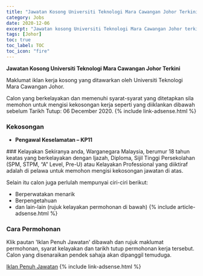 ```yaml
---
title: "Jawatan Kosong Universiti Teknologi Mara Cawangan Johor Terkini" 
category: Jobs 
date: 2020-12-06 
excerpt: "Jawatan kosong Universiti Teknologi Mara Cawangan Johor terkini untuk kekosongan Pengawal Keselamatan – KP11" 
tags: [Johor] 
toc: true 
toc_label: TOC 
toc_icon: "fire" 
--- 
```


**Jawatan Kosong Universiti Teknologi Mara Cawangan Johor Terkini**

Maklumat iklan kerja kosong yang ditawarkan oleh Universiti Teknologi Mara Cawangan Johor. 

Calon yang berkelayakan dan memenuhi syarat-syarat yang ditetapkan sila memohon untuk mengisi kekosongan kerja seperti yang diiklankan dibawah sebelum Tarikh Tutup: 06 December 2020. 
{% include link-adsense.html %} 
### Kekosongan 
<ul>
<li>
<p><strong>Pengawal Keselamatan &#8211; KP11</strong></p>
</li>
</ul> 
### Kelayakan 
Sekiranya anda, Warganegara Malaysia, berumur 18 tahun keatas yang berkelayakan dengan Ijazah, Diploma, Sijil Tinggi Persekolahan (SPM, STPM, “A” Level, Pre-U) atau Kelayakan Professional yang diiktiraf adalah di pelawa untuk memohon mengisi kekosongan jawatan di atas.

Selain itu calon juga perlulah mempunyai ciri-ciri berikut:
- Berperwatakan menarik
- Berpengetahuan
- dan lain-lain (rujuk kelayakan permohonan di bawah) 
{% include article-adsense.html %} 
### Cara Permohonan 
Klik pautan 'Iklan Penuh Jawatan' dibawah dan rujuk maklumat permohonan, syarat kelayakan dan tarikh tutup permohonan kerja tersebut.
Calon yang disenaraikan pendek sahaja akan dipanggil temuduga.

<a href="https://johor.uitm.edu.my/images/segamat/PENTADBIRAN/borang/Iklan_Pegawal_Keselamatan_KP11_.pdf" class="btn btn--info" target="_blank" rel="nofollow noopenner">Iklan Penuh Jawatan</a> 
{% include link-adsense.html %} 